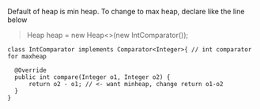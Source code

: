 Default of heap is min heap. To change to max heap, declare like the line below

>  Heap<Integer> heap = new Heap<>(new IntComparator());

  
  >
    class IntComparator implements Comparator<Integer>{ // int comparator for maxheap

      @Override
      public int compare(Integer o1, Integer o2) {
          return o2 - o1; // <- want minheap, change return o1-o2
      }
    }
